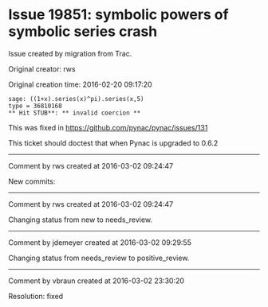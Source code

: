 # Issue 19851: symbolic powers of symbolic series crash

Issue created by migration from Trac.

Original creator: rws

Original creation time: 2016-02-20 09:17:20


```
sage: ((1+x).series(x)^pi).series(x,5)
type = 36810168
** Hit STUB**: ** invalid coercion **
```

This was fixed in https://github.com/pynac/pynac/issues/131

This ticket should doctest that when Pynac is upgraded to 0.6.2


---

Comment by rws created at 2016-03-02 09:24:47

New commits:


---

Comment by rws created at 2016-03-02 09:24:47

Changing status from new to needs_review.


---

Comment by jdemeyer created at 2016-03-02 09:29:55

Changing status from needs_review to positive_review.


---

Comment by vbraun created at 2016-03-02 23:30:20

Resolution: fixed
